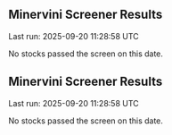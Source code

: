 
## Minervini Screener Results

Last run: 2025-09-20 11:28:58 UTC

No stocks passed the screen on this date.

## Minervini Screener Results

Last run: 2025-09-20 11:28:58 UTC

No stocks passed the screen on this date.
